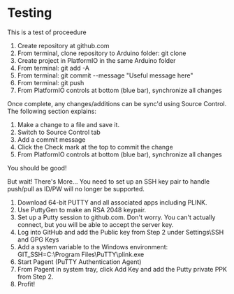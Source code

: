 # Testing
This is a test of proceedure

1.  Create repository at github.com
2.  From terminal, clone repository to Arduino folder:  git clone <url>
3.  Create project in PlatformIO in the same Arduino folder
4.  From terminal:  git add -A
5.  From terminal:  git commit --message "Useful message here"
6.  From terminal:  git push
7.  From PlatformIO controls at bottom (blue bar), synchronize all changes

Once complete, any changes/additions can be sync'd using Source Control.
The following section explains:

1.  Make a change to a file and save it.
2.  Switch to Source Control tab
3.  Add a commit message
4.  Click the Check mark at the top to commit the change
5.  From PlatformIO controls at bottom (blue bar), synchronize all changes

You should be good!

But wait!  There's More...
You need to set up an SSH key pair to handle push/pull as ID/PW will no longer be supported.

1.  Download 64-bit PUTTY and all associated apps including PLINK.
2.  Use PuttyGen to make an RSA 2048 keypair.
3.  Set up a Putty session to github.com.  Don't worry.  You can't actually connect, but you will be able to accept the server key.
4.  Log into GitHub and add the Public key from Step 2 under Settings\SSH and GPG Keys
5.  Add a system variable to the Windows environment:  GIT_SSH=C:\Program Files\PuTTY\plink.exe
6.  Start Pagent (PuTTY Authentication Agent)
7.  From Pagent in system tray, click Add Key and add the Putty private PPK from Step 2.
8.  Profit!
